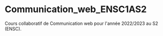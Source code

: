 # Communication_web_ENSC1AS2
Cours collaboratif de Communication web pour l'année 2022/2023 au S2 (ENSC).
